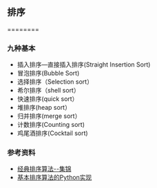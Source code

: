 ## 排序
========

### 九种基本

- 插入排序—直接插入排序(Straight Insertion Sort)
- 冒泡排序(Bubble Sort)
- 选择排序（Selection sort）
- 希尔排序（shell sort）
- 快速排序(quick sort）
- 堆排序(heap sort）
- 归并排序(merge sort）
- 计数排序(Counting sort)
- 鸡尾酒排序(Cocktail sort)

### 参考资料

- [经典排序算法--集锦](http://www.cnblogs.com/kkun/archive/2011/11/23/2260312.html)
- [基本排序算法的Python实现](https://segmentfault.com/a/1190000006546190#articleHeader28)